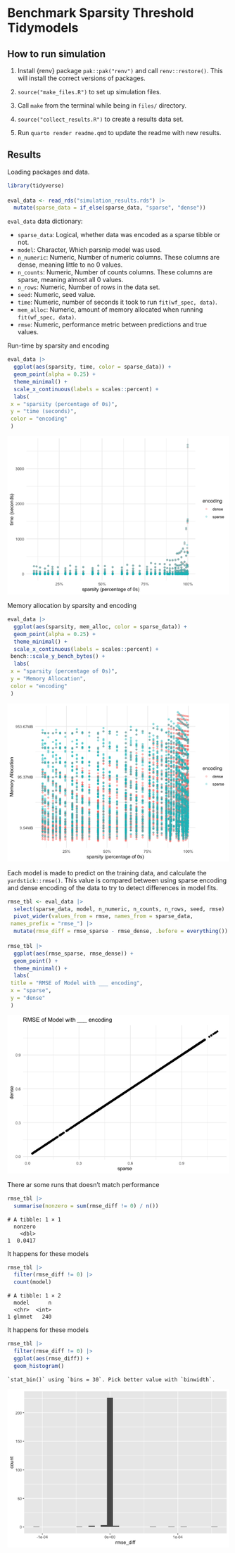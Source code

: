 # Benchmark Sparsity Threshold Tidymodels


## How to run simulation

1.  Install {renv} package `pak::pak("renv")` and call
    `renv::restore()`. This will install the correct versions of
    packages.

2.  `source("make_files.R")` to set up simulation files.

3.  Call `make` from the terminal while being in `files/` directory.

4.  `source("collect_results.R")` to create a results data set.

5.  Run `quarto render readme.qmd` to update the readme with new
    results.

## Results

Loading packages and data.

``` r
library(tidyverse)

eval_data <- read_rds("simulation_results.rds") |>
  mutate(sparse_data = if_else(sparse_data, "sparse", "dense"))
```

`eval_data` data dictionary:

- `sparse_data`: Logical, whether data was encoded as a sparse tibble or
  not.
- `model`: Character, Which parsnip model was used.
- `n_numeric`: Numeric, Number of numeric columns. These columns are
  dense, meaning little to no 0 values.
- `n_counts`: Numeric, Number of counts columns. These columns are
  sparse, meaning almost all 0 values.
- `n_rows`: Numeric, Number of rows in the data set.
- `seed`: Numeric, seed value.
- `time`: Numeric, number of seconds it took to run
  `fit(wf_spec, data)`.
- `mem_alloc`: Numeric, amount of memory allocated when running
  `fit(wf_spec, data)`.
- `rmse`: Numeric, performance metric between predictions and true
  values.

Run-time by sparsity and encoding

``` r
eval_data |>
  ggplot(aes(sparsity, time, color = sparse_data)) +
  geom_point(alpha = 0.25) +
  theme_minimal() +
  scale_x_continuous(labels = scales::percent) +
  labs(
 x = "sparsity (percentage of 0s)",
 y = "time (seconds)",
 color = "encoding"
 )
```

![](readme_files/figure-commonmark/sparsity-vs-time-1.png)

Memory allocation by sparsity and encoding

``` r
eval_data |>
  ggplot(aes(sparsity, mem_alloc, color = sparse_data)) +
  geom_point(alpha = 0.25) +
  theme_minimal() +
  scale_x_continuous(labels = scales::percent) +
 bench::scale_y_bench_bytes() +
  labs(
 x = "sparsity (percentage of 0s)",
 y = "Memory Allocation",
 color = "encoding"
 )
```

![](readme_files/figure-commonmark/sparsity-vs-mem_alloc-1.png)

Each model is made to predict on the training data, and calculate the
`yardstick::rmse()`. This value is compared between using sparse
encoding and dense encoding of the data to try to detect differences in
model fits.

``` r
rmse_tbl <- eval_data |>
  select(sparse_data, model, n_numeric, n_counts, n_rows, seed, rmse) |>
  pivot_wider(values_from = rmse, names_from = sparse_data, 
 names_prefix = "rmse_") |>
  mutate(rmse_diff = rmse_sparse - rmse_dense, .before = everything())
  
rmse_tbl |>
  ggplot(aes(rmse_sparse, rmse_dense)) +
  geom_point() +
  theme_minimal() +
  labs(
 title = "RMSE of Model with ___ encoding",
 x = "sparse",
 y = "dense"
 )
```

![](readme_files/figure-commonmark/rsme-dense-vs-sparse-1.png)

There ar some runs that doesn’t match performance

``` r
rmse_tbl |>
  summarise(nonzero = sum(rmse_diff != 0) / n())
```

    # A tibble: 1 × 1
      nonzero
        <dbl>
    1  0.0417

It happens for these models

``` r
rmse_tbl |>
  filter(rmse_diff != 0) |>
  count(model)
```

    # A tibble: 1 × 2
      model      n
      <chr>  <int>
    1 glmnet   240

It happens for these models

``` r
rmse_tbl |>
  filter(rmse_diff != 0) |>
  ggplot(aes(rmse_diff)) +
  geom_histogram()
```

    `stat_bin()` using `bins = 30`. Pick better value with `binwidth`.

![](readme_files/figure-commonmark/rmse_diff-nonzero-plot-1.png)

